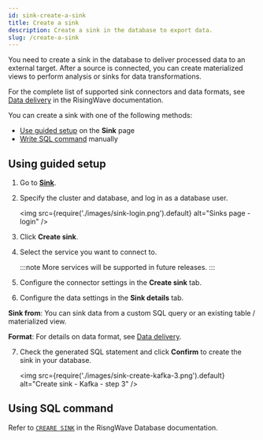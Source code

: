 ```yaml
---
id: sink-create-a-sink
title: Create a sink
description: Create a sink in the database to export data.
slug: /create-a-sink
---
```


You need to create a sink in the database to deliver processed data to an external target. After a source is connected, you can create materialized views to perform analysis or sinks for data transformations.

For the complete list of supported sink connectors and data formats, see [Data delivery](https://docs.risingwave.com/docs/current/data-delivery/) in the RisingWave documentation.

You can create a sink with one of the following methods:

- [Use guided setup](#using-guided-setup) on the **Sink** page
- [Write SQL command](#using-sql-command) manually

## Using guided setup

1. Go to [**Sink**](https://cloud.risingwave.com/sink/).

2. Specify the cluster and database, and log in as a database user.

    <img
    src={require('./images/sink-login.png').default}
    alt="Sinks page - login"
    />

3. Click **Create sink**.

4. Select the service you want to connect to.

    :::note
    More services will be supported in future releases.
    :::

5. Configure the connector settings in the **Create sink** tab.

6. Configure the data settings in the **Sink details** tab.

  **Sink from**: You can sink data from a custom SQL query or an existing table / materialized view.

  **Format**: For details on data format, see [Data delivery](https://docs.risingwave.com/docs/current/data-delivery/).
  
7. Check the generated SQL statement and click **Confirm** to create the sink in your database.

    <img
    src={require('./images/sink-create-kafka-3.png').default}
    alt="Create sink - Kafka - step 3"
    />

## Using SQL command

Refer to [`CREARE SINK`](https://docs.risingwave.com/docs/current/sql-create-sink) in the RisngWave Database documentation.
